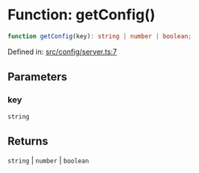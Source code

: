 # Function: getConfig()

```ts
function getConfig(key): string | number | boolean;
```

Defined in: [src/config/server.ts:7](https://github.com/modelence/modelence/blob/547809fbbcff63781846ff984ba0b041aed1344a/packages/modelence/src/config/server.ts#L7)

## Parameters

### key

`string`

## Returns

`string` \| `number` \| `boolean`

